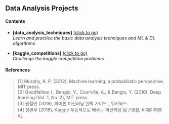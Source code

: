 ## __Data Analysis Projects__
    
#### __Contents__
      
   - __[data_analysis_techniques]__ [(click to go)](https://github.com/sangmanjung/Data_Science_study_N_applications/tree/main/Data_Analysis_Projects/data_analysis_techniques)  
       _Learn and practice the basic data analysis techniques and ML & DL algorithms_
  
   - __[kaggle_competitions]__ [(click to go)](https://github.com/sangmanjung/Data_Science_study_N_applications/tree/main/Data_Analysis_Projects/kaggle_competitions)  
       _Challenge the kaggle competition problems_  
      
#### __References__
      
   > [1] Murphy, K. P. (2012), Machine learning: a probabilistic perspective, MIT press.  
   > [2] Goodfellow, I., Bengio, Y., Courville, A., & Bengio, Y. (2016), Deep learning (Vol. 1, No. 2), MIT press.  
   > [3] 권철민 (2019), 파이썬 머신러닝 완벽 가이드 , 위키북스.  
   > [4] 정권우 (2018), Kaggle 우승작으로 배우는 머신러닝 탐구생활, 비제이퍼블릭.  
